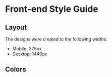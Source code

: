 # Front-end Style Guide

## Layout

The designs were created to the following widths:

- Mobile: 375px
- Desktop: 1440px

## Colors

#
